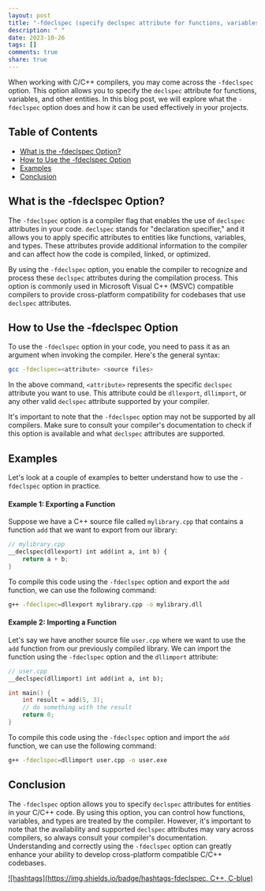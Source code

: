 ```yaml
---
layout: post
title: "-fdeclspec (specify declspec attribute for functions, variables, etc.)"
description: " "
date: 2023-10-26
tags: []
comments: true
share: true
---
```


When working with C/C++ compilers, you may come across the `-fdeclspec` option. This option allows you to specify the `declspec` attribute for functions, variables, and other entities. In this blog post, we will explore what the `-fdeclspec` option does and how it can be used effectively in your projects.

## Table of Contents
- [What is the -fdeclspec Option?](#what-is-the-fdeclspec-option)
- [How to Use the -fdeclspec Option](#how-to-use-the-fdeclspec-option)
- [Examples](#examples)
- [Conclusion](#conclusion)

## What is the -fdeclspec Option?

The `-fdeclspec` option is a compiler flag that enables the use of `declspec` attributes in your code. `declspec` stands for "declaration specifier," and it allows you to apply specific attributes to entities like functions, variables, and types. These attributes provide additional information to the compiler and can affect how the code is compiled, linked, or optimized.

By using the `-fdeclspec` option, you enable the compiler to recognize and process these `declspec` attributes during the compilation process. This option is commonly used in Microsoft Visual C++ (MSVC) compatible compilers to provide cross-platform compatibility for codebases that use `declspec` attributes.

## How to Use the -fdeclspec Option

To use the `-fdeclspec` option in your code, you need to pass it as an argument when invoking the compiler. Here's the general syntax:

```sh
gcc -fdeclspec=<attribute> <source files>
```

In the above command, `<attribute>` represents the specific `declspec` attribute you want to use. This attribute could be `dllexport`, `dllimport`, or any other valid `declspec` attribute supported by your compiler.

It's important to note that the `-fdeclspec` option may not be supported by all compilers. Make sure to consult your compiler's documentation to check if this option is available and what `declspec` attributes are supported.

## Examples

Let's look at a couple of examples to better understand how to use the `-fdeclspec` option in practice.

#### Example 1: Exporting a Function

Suppose we have a C++ source file called `mylibrary.cpp` that contains a function `add` that we want to export from our library:

```cpp
// mylibrary.cpp
__declspec(dllexport) int add(int a, int b) {
    return a + b;
}
```

To compile this code using the `-fdeclspec` option and export the `add` function, we can use the following command:

```sh
g++ -fdeclspec=dllexport mylibrary.cpp -o mylibrary.dll
```

#### Example 2: Importing a Function

Let's say we have another source file `user.cpp` where we want to use the `add` function from our previously compiled library. We can import the function using the `-fdeclspec` option and the `dllimport` attribute:

```cpp
// user.cpp
__declspec(dllimport) int add(int a, int b);

int main() {
    int result = add(5, 3);
    // do something with the result
    return 0;
}
```

To compile this code using the `-fdeclspec` option and import the `add` function, we can use the following command:

```sh
g++ -fdeclspec=dllimport user.cpp -o user.exe
```

## Conclusion

The `-fdeclspec` option allows you to specify `declspec` attributes for entities in your C/C++ code. By using this option, you can control how functions, variables, and types are treated by the compiler. However, it's important to note that the availability and supported `declspec` attributes may vary across compilers, so always consult your compiler's documentation. Understanding and correctly using the `-fdeclspec` option can greatly enhance your ability to develop cross-platform compatible C/C++ codebases.

[![hashtags](https://img.shields.io/badge/hashtags-fdeclspec, C++, C-blue)](#)
